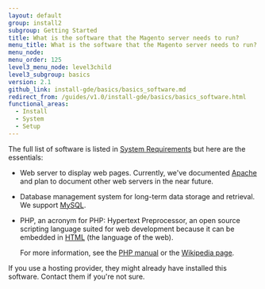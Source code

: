 ```yaml
---
layout: default
group: install2
subgroup: Getting Started
title: What is the software that the Magento server needs to run?
menu_title: What is the software that the Magento server needs to run?
menu_node:
menu_order: 125
level3_menu_node: level3child
level3_subgroup: basics
version: 2.1
github_link: install-gde/basics/basics_software.md
redirect_from: /guides/v1.0/install-gde/basics/basics_software.html
functional_areas:
  - Install
  - System
  - Setup
---
```


<!-- This topic is referred to from Magento 2 code! Don't change the {% glossarytooltip a05c59d3-77b9-47d0-92a1-2cbffe3f8622 %}URL{% endglossarytooltip %} without informing engineering! -->
<!-- Referring file: README.md owned by core -->



The full list of software is listed in <a href="{{page.baseurl}}install-gde/system-requirements.html">System Requirements</a> but here are the essentials:

*	Web server to display web pages. Currently, we've documented <a href="http://en.wikipedia.org/wiki/Apache_HTTP_Server" target="_blank">Apache</a> and plan to document other web servers in the near future.

*	Database management system for long-term data storage and retrieval. We support <a href="http://dev.mysql.com/doc/refman/4.1/en/what-is-mysql.html" target="_blank">MySQL</a>.

*	PHP, an acronym for PHP: Hypertext Preprocessor, an open source scripting language suited for web development because it can be embedded in <a href="http://www.w3schools.com/html/html_intro.asp" target="_blank">HTML</a> (the language of the web).

	For more information, see the <a href="http://php.net/manual/en/intro-whatis.php" target="_blank">PHP manual</a> or the <a href="http://en.wikipedia.org/wiki/PHP" target="_blank">Wikipedia page</a>.
	
<div class="bs-callout bs-callout-info" id="info">
<span class="glyphicon-class">
  <p>If you use a hosting provider, they might already have installed this software. Contact them if you're not sure.</p></span>
</div>
